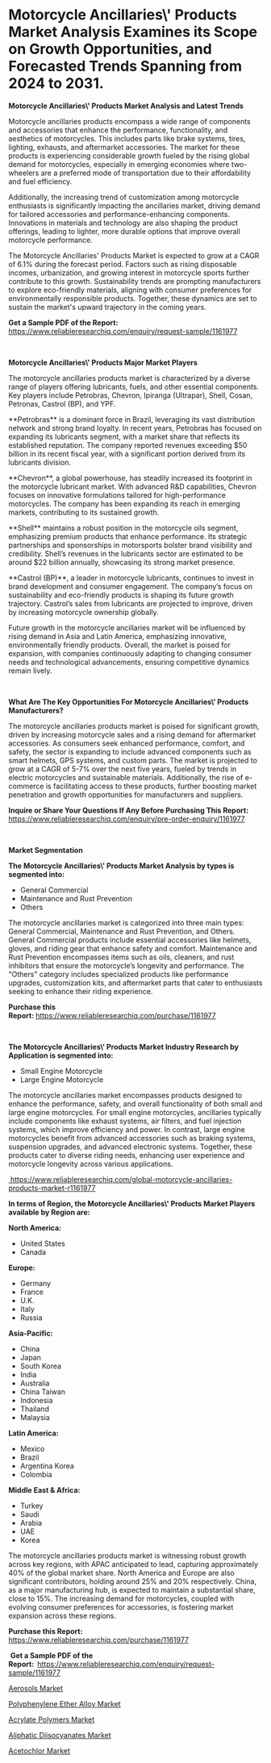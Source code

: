 <p><h1>Motorcycle Ancillaries\' Products Market Analysis Examines its Scope on Growth Opportunities, and Forecasted Trends Spanning from 2024 to 2031.</h1></p><p><strong>Motorcycle Ancillaries\' Products Market Analysis and Latest Trends</strong></p>
<p><p>Motorcycle ancillaries products encompass a wide range of components and accessories that enhance the performance, functionality, and aesthetics of motorcycles. This includes parts like brake systems, tires, lighting, exhausts, and aftermarket accessories. The market for these products is experiencing considerable growth fueled by the rising global demand for motorcycles, especially in emerging economies where two-wheelers are a preferred mode of transportation due to their affordability and fuel efficiency.</p><p>Additionally, the increasing trend of customization among motorcycle enthusiasts is significantly impacting the ancillaries market, driving demand for tailored accessories and performance-enhancing components. Innovations in materials and technology are also shaping the product offerings, leading to lighter, more durable options that improve overall motorcycle performance.</p><p>The Motorcycle Ancillaries' Products Market is expected to grow at a CAGR of 6.1% during the forecast period. Factors such as rising disposable incomes, urbanization, and growing interest in motorcycle sports further contribute to this growth. Sustainability trends are prompting manufacturers to explore eco-friendly materials, aligning with consumer preferences for environmentally responsible products. Together, these dynamics are set to sustain the market's upward trajectory in the coming years.</p></p>
<p><strong>Get a Sample PDF of the Report:&nbsp;</strong> <a href="https://www.reliableresearchiq.com/enquiry/request-sample/1161977?utm_campaign=1137&utm_medium=2&utm_source=Github&utm_content=ia&utm_term=10122024&utm_id=motorcycle-ancillaries-products">https://www.reliableresearchiq.com/enquiry/request-sample/1161977</a></p>
<p>&nbsp;</p>
<p><strong>Motorcycle Ancillaries\' Products Major Market Players</strong></p>
<p><p>The motorcycle ancillaries products market is characterized by a diverse range of players offering lubricants, fuels, and other essential components. Key players include Petrobras, Chevron, Ipiranga (Ultrapar), Shell, Cosan, Petronas, Castrol (BP), and YPF.</p><p>**Petrobras** is a dominant force in Brazil, leveraging its vast distribution network and strong brand loyalty. In recent years, Petrobras has focused on expanding its lubricants segment, with a market share that reflects its established reputation. The company reported revenues exceeding $50 billion in its recent fiscal year, with a significant portion derived from its lubricants division.</p><p>**Chevron**, a global powerhouse, has steadily increased its footprint in the motorcycle lubricant market. With advanced R&D capabilities, Chevron focuses on innovative formulations tailored for high-performance motorcycles. The company has been expanding its reach in emerging markets, contributing to its sustained growth.</p><p>**Shell** maintains a robust position in the motorcycle oils segment, emphasizing premium products that enhance performance. Its strategic partnerships and sponsorships in motorsports bolster brand visibility and credibility. Shell’s revenues in the lubricants sector are estimated to be around $22 billion annually, showcasing its strong market presence.</p><p>**Castrol (BP)**, a leader in motorcycle lubricants, continues to invest in brand development and consumer engagement. The company’s focus on sustainability and eco-friendly products is shaping its future growth trajectory. Castrol’s sales from lubricants are projected to improve, driven by increasing motorcycle ownership globally.</p><p>Future growth in the motorcycle ancillaries market will be influenced by rising demand in Asia and Latin America, emphasizing innovative, environmentally friendly products. Overall, the market is poised for expansion, with companies continuously adapting to changing consumer needs and technological advancements, ensuring competitive dynamics remain lively.</p></p>
<p>&nbsp;</p>
<p><strong>What Are The Key Opportunities For Motorcycle Ancillaries\' Products Manufacturers?</strong></p>
<p><p>The motorcycle ancillaries products market is poised for significant growth, driven by increasing motorcycle sales and a rising demand for aftermarket accessories. As consumers seek enhanced performance, comfort, and safety, the sector is expanding to include advanced components such as smart helmets, GPS systems, and custom parts. The market is projected to grow at a CAGR of 5-7% over the next five years, fueled by trends in electric motorcycles and sustainable materials. Additionally, the rise of e-commerce is facilitating access to these products, further boosting market penetration and growth opportunities for manufacturers and suppliers.</p></p>
<p><strong>Inquire or Share Your Questions If Any Before Purchasing This Report:</strong> <a href="https://www.reliableresearchiq.com/enquiry/pre-order-enquiry/1161977?utm_campaign=1137&utm_medium=2&utm_source=Github&utm_content=ia&utm_term=10122024&utm_id=motorcycle-ancillaries-products">https://www.reliableresearchiq.com/enquiry/pre-order-enquiry/1161977</a></p>
<p>&nbsp;</p>
<p><strong>Market Segmentation</strong></p>
<p><strong>The Motorcycle Ancillaries\' Products Market Analysis by types is segmented into:</strong></p>
<p><ul><li>General Commercial</li><li>Maintenance and Rust Prevention</li><li>Others</li></ul></p>
<p><p>The motorcycle ancillaries market is categorized into three main types: General Commercial, Maintenance and Rust Prevention, and Others. General Commercial products include essential accessories like helmets, gloves, and riding gear that enhance safety and comfort. Maintenance and Rust Prevention encompasses items such as oils, cleaners, and rust inhibitors that ensure the motorcycle’s longevity and performance. The "Others" category includes specialized products like performance upgrades, customization kits, and aftermarket parts that cater to enthusiasts seeking to enhance their riding experience.</p></p>
<p><strong>Purchase this Report:&nbsp;</strong><a href="https://www.reliableresearchiq.com/purchase/1161977?utm_campaign=1137&utm_medium=2&utm_source=Github&utm_content=ia&utm_term=10122024&utm_id=motorcycle-ancillaries-products">https://www.reliableresearchiq.com/purchase/1161977</a></p>
<p>&nbsp;</p>
<p><strong>The Motorcycle Ancillaries\' Products Market Industry Research by Application is segmented into:</strong></p>
<p><ul><li>Small Engine Motorcycle</li><li>Large Engine Motorcycle</li></ul></p>
<p><p>The motorcycle ancillaries market encompasses products designed to enhance the performance, safety, and overall functionality of both small and large engine motorcycles. For small engine motorcycles, ancillaries typically include components like exhaust systems, air filters, and fuel injection systems, which improve efficiency and power. In contrast, large engine motorcycles benefit from advanced accessories such as braking systems, suspension upgrades, and advanced electronic systems. Together, these products cater to diverse riding needs, enhancing user experience and motorcycle longevity across various applications.</p></p>
<p><a href="https://www.reliableresearchiq.com/global-motorcycle-ancillaries-products-market-r1161977?utm_campaign=1137&utm_medium=2&utm_source=Github&utm_content=ia&utm_term=10122024&utm_id=motorcycle-ancillaries-products">&nbsp;https://www.reliableresearchiq.com/global-motorcycle-ancillaries-products-market-r1161977</a></p>
<p><strong>In terms of Region, the Motorcycle Ancillaries\' Products Market Players available by Region are:</strong></p>
<p>
    <p> <strong> North America: </strong>
        <ul>
            <li>United States</li>
            <li>Canada</li>
        </ul>
        </p> 
    <p> <strong> Europe: </strong>
        <ul>
            <li>Germany</li>
            <li>France</li>
            <li>U.K.</li>
            <li>Italy</li>
            <li>Russia</li>
        </ul>
        </p> 
    <p> <strong> Asia-Pacific: </strong>
        <ul>
            <li>China</li>
            <li>Japan</li>
            <li>South Korea</li>
            <li>India</li>
            <li>Australia</li>
            <li>China Taiwan</li>
            <li>Indonesia</li>
            <li>Thailand</li>
            <li>Malaysia</li>
        </ul>
        </p> 
    <p> <strong> Latin America: </strong>
        <ul>
            <li>Mexico</li>
            <li>Brazil</li>
            <li>Argentina Korea</li>
            <li>Colombia</li>
        </ul>
        </p> 
    <p> <strong> Middle East & Africa: </strong>
        <ul>
            <li>Turkey</li>
            <li>Saudi</li>
            <li>Arabia</li>
            <li>UAE</li>
            <li>Korea</li>
        </ul>
    </p>
    </p>
<p><p>The motorcycle ancillaries products market is witnessing robust growth across key regions, with APAC anticipated to lead, capturing approximately 40% of the global market share. North America and Europe are also significant contributors, holding around 25% and 20% respectively. China, as a major manufacturing hub, is expected to maintain a substantial share, close to 15%. The increasing demand for motorcycles, coupled with evolving consumer preferences for accessories, is fostering market expansion across these regions.</p></p>
<p><strong>Purchase this Report: </strong><a href="https://www.reliableresearchiq.com/purchase/1161977?utm_campaign=1137&utm_medium=2&utm_source=Github&utm_content=ia&utm_term=10122024&utm_id=motorcycle-ancillaries-products">https://www.reliableresearchiq.com/purchase/1161977</a></p>
<p>&nbsp;<strong>Get a Sample PDF of the Report:&nbsp;&nbsp;</strong><a href="https://www.reliableresearchiq.com/enquiry/request-sample/1161977?utm_campaign=1137&utm_medium=2&utm_source=Github&utm_content=ia&utm_term=10122024&utm_id=motorcycle-ancillaries-products">https://www.reliableresearchiq.com/enquiry/request-sample/1161977</a></p>
<p><strong></strong></p>
<p><p><a href="https://www.linkedin.com/pulse/in-depth-aerosols-market-analysis-2024-2031-application-4izof?utm_campaign=1137&utm_medium=2&utm_source=Github&utm_content=ia&utm_term=10122024&utm_id=motorcycle-ancillaries-products">Aerosols Market</a></p><p><a href="https://www.linkedin.com/pulse/comprehend-polyphenylene-ether-alloy-market-size-growing-jck7f?utm_campaign=1137&utm_medium=2&utm_source=Github&utm_content=ia&utm_term=10122024&utm_id=motorcycle-ancillaries-products">Polyphenylene Ether Alloy Market</a></p><p><a href="https://www.linkedin.com/pulse/acrylate-polymers-market-size-insights-types-share-selling-lzlbf?utm_campaign=1137&utm_medium=2&utm_source=Github&utm_content=ia&utm_term=10122024&utm_id=motorcycle-ancillaries-products">Acrylate Polymers Market</a></p><p><a href="https://www.linkedin.com/pulse/aliphatic-diisocyanates-market-trends-2024-2031-detailed-ofnjf?utm_campaign=1137&utm_medium=2&utm_source=Github&utm_content=ia&utm_term=10122024&utm_id=motorcycle-ancillaries-products">Aliphatic Diisocyanates Market</a></p><p><a href="https://www.linkedin.com/pulse/competitive-landscape-revenue-forecast-acetochlor-market-rd89f?utm_campaign=1137&utm_medium=2&utm_source=Github&utm_content=ia&utm_term=10122024&utm_id=motorcycle-ancillaries-products">Acetochlor Market</a></p></p>